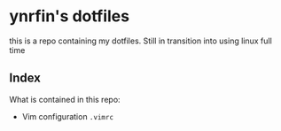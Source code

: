 # ynrfin's dotfiles

this is a repo containing my dotfiles. Still in transition into using linux full time

## Index
What is contained in this repo:
- Vim configuration `.vimrc`
